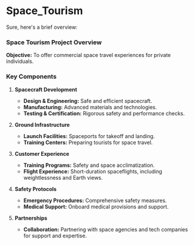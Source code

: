 # Space_Tourism
Sure, here's a brief overview:

### Space Tourism Project Overview

**Objective:** To offer commercial space travel experiences for private individuals.

### Key Components

1. **Spacecraft Development**
   - **Design & Engineering:** Safe and efficient spacecraft.
   - **Manufacturing:** Advanced materials and technologies.
   - **Testing & Certification:** Rigorous safety and performance checks.

2. **Ground Infrastructure**
   - **Launch Facilities:** Spaceports for takeoff and landing.
   - **Training Centers:** Preparing tourists for space travel.

3. **Customer Experience**
   - **Training Programs:** Safety and space acclimatization.
   - **Flight Experience:** Short-duration spaceflights, including weightlessness and Earth views.

4. **Safety Protocols**
   - **Emergency Procedures:** Comprehensive safety measures.
   - **Medical Support:** Onboard medical provisions and support.

5. **Partnerships**
   - **Collaboration:** Partnering with space agencies and tech companies for support and expertise.
